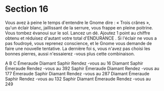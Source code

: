 # Section 16

Vous avez à peine le temps d'entendre le Gnome dire  : « Trois crânes  », qu'un éclair
blanc, jaillissant de la serrure, vous frappe en pleine poitrine. Vous tombez évanoui sur le
sol. Lancez un dé. Ajoutez 1 point au chiffre obtenu et réduisez d'autant votre total
d'ENDURANCE . Si l'éclair ne vous a pas foudroyé, vous reprenez conscience, et le Gnome
vous demande de faire une nouvelle tentative. La dernière foi s, vous n'avez pas choisi les
bonnes pierres, aussi n'essaierez -vous plus cette combinaison.

A  B  C
Émeraude  Diamant  Saphir     Rendez -vous au 16
Diamant  Saphir   Émeraude    Rendez -vous au 392
Saphir   Émeraude  Diamant    Rendez -vous au 177
Émeraude  Saphir   Diamant    Rendez -vous au 287
Diamant  Émeraude  Saphir     Rendez -vous au 132
Saphir   Diamant  Émeraude    Rendez -vous au 249
